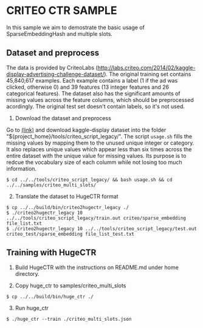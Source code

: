 # CRITEO CTR SAMPLE #
In this sample we aim to demostrate the basic usage of SparseEmbeddingHash and multiple slots.

## Dataset and preprocess ##
The data is provided by CriteoLabs (http://labs.criteo.com/2014/02/kaggle-display-advertising-challenge-dataset/).
The original training set contains 45,840,617 examples.
Each example contains a label (1 if the ad was clicked, otherwise 0) and 39 features (13 integer features and 26 categorical features).
The dataset also has the significant amounts of missing values across the feature columns, which should be preprocessed acordingly.
The original test set doesn't contain labels, so it's not used.

1. Download the dataset and preprocess

Go to [(link)](http://labs.criteo.com/2014/02/kaggle-display-advertising-challenge-dataset/)
and download kaggle-display dataset into the folder "${project_home}/tools/criteo_script_legacy/".
The script `usage.sh` fills the missing values by mapping them to the unused unique integer or category.
It also replaces unique values which appear less than six times across the entire dataset with the unique value for missing values.
Its purpose is to redcue the vocabulary size of each columm while not losing too much information.

```shell
$ cd ../../tools/criteo_script_legacy/ && bash usage.sh && cd ../../samples/criteo_multi_slots/
```

2. Translate the dataset to HugeCTR format
```shell
$ cp ../../build/bin/criteo2hugectr_legacy ./
$ ./criteo2hugectr_legacy 10 ../../tools/criteo_script_legacy/train.out criteo/sparse_embedding file_list.txt
$ ./criteo2hugectr_legacy 10 ../../tools/criteo_script_legacy/test.out criteo_test/sparse_embedding file_list_test.txt
```

## Training with HugeCTR ##

1. Build HugeCTR with the instructions on README.md under home directory.

2. Copy huge_ctr to samples/criteo_multi_slots
```shell
$ cp ../../build/bin/huge_ctr ./
```

3. Run huge_ctr
```shell
$ ./huge_ctr --train ./criteo_multi_slots.json
```